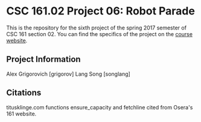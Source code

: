 # CSC 161.02 Project 06: Robot Parade

This is the repository for the sixth project of the spring 2017 semester of CSC 161 section 02. You can find the specifics of the project on the [course website](http://www.cs.grinnell.edu/~klingeti/courses/s2017/csc161/homeworks/09-scribbler-parade.html).

## Project Information
Alex Grigorovich [grigorov]
Lang Song [songlang]

## Citations
titusklinge.com
functions ensure_capacity and fetchline cited from Osera's 161 website.
